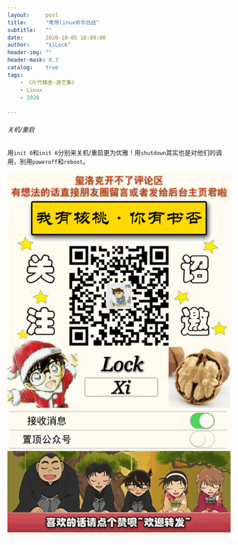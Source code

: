 ```yaml
---
layout:     post
title:      "常用linux命令总结"
subtitle:   ""
date:       2020-10-05 16:09:00
author:     "XiLock"
header-img: ""
header-mask: 0.3
catalog:    true
tags:
    - 《斤竹精舍·游艺集》
    - Linux
    - 2020

---
```




###### 关机/重启
用`init 0`和`init 6`分别来关机/重启更为优雅！用`shutdown`其实也是对他们的调用，别用`poweroff`和`reboot`。

![](/img/wc-tail.GIF)
